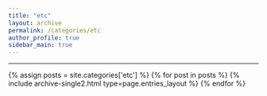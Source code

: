 ```yaml
---
title: "etc"
layout: archive
permalink: /categories/etc
author_profile: true
sidebar_main: true
---
```


<!-- 공백이 포함되어 있는 카테고리 이름의 경우 site.categories.['a b c'] 이런식으로! -->

***

{% assign posts = site.categories['etc'] %}
{% for post in posts %} {% include archive-single2.html type=page.entries_layout %} {% endfor %}